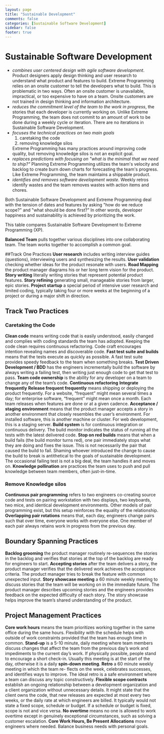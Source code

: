 ```yaml
---
layout: page
title: "Sustainable Development"
comments: false
categories: [Sustainable Software Development]
sidebar: false 
footer: true 
---
```


# Sustainable Software Development 
<ul>
  <li><em>combines user centered design with agile software development</em>. Product designers apply design thinking and user research to understand what product and features to build. Extreme Programming relies on an onsite customer to tell the developers what to build. This is problematic in two ways. Often an onsite customer is unavailable, impractical, or too expensive to have on a team. Onsite customers are not trained in design thinking and information architecture.</li>
  <li><em>reduces the commitment level of the team to the work in progress</em>, the stories that each developer is currently working on. Unlike Extreme Programming, the team does not commit to an amount of work to be done during a weekly cycle or iteration. There are no iterations in Sustainable Software Development.</li>
  <li><em>focuses the technical practices on two main goals</em>
      <ol>
         <li>caretaking the code</li>
          <li>removing knowledge silos</li>
      </ol>
      Extreme Programming has many practices around improving code quality, but removing knowledge silos is not an explicit goal.
  </li>
  <li><em>replaces predictions with focusing on "what is the minimal that we need to ship?"</em> Planning Extreme Programming utilizes the team's velocity and backlog to create burn down charts for forecasting the team's progress. Like Extreme Programming, the team maintains a shippable product. 
  <li><em>identifies and removes software development waste</em>. Weekly retros identify wastes and the team removes wastes with action items and chores.   
</ul>

Both Sustainable Software Development and Extreme Programming deal with the tension of dates and features by asking "how do we reduce scope?" and "what should be done first?" In other words, developer happiness and sustainability is achieved by prioritizing the work. 

This table compares Sustainable Software Development to Extreme Programming (XP). 

<b>Balanced Team</b> pulls together various disciplines into one collaborating team. The team works together to accomplish a common goal.
    
##Track One Practices
<b>User research</b> includes writing interview guides (questions), interviewing users and synthesizing the results.
<b>User validation</b> checking whether ideas for the product resonate with users.
<b>Road Mapping</b> the product manager diagrams his or her long term vision for the product.
<b>Story writing</b> literally writing stories that represent potential product features.
<b>Story refining</b> generating small, manageable stories from larger, epic stories.
<b>Project startup</b> a special period of intensive user research and limited coding, typically taking four or more weeks at the beginning of a project or during a major shift in direction.

## Track Two Practices
### Caretaking the Code
<b>Clean code</b> means writing code that is easily understood, easily changed and complies with coding standards the team has adopted. Keeping the code clean requires continuous refactoring. Code craft encourages intention revealing names and discoverable code.
<b>Fast test suite and builds</b> means that the tests execute as quickly as possible. A fast test suite provides speedy feedback to the team when something breaks.
<b>Test Driven Development / BDD</b> has the engineers incrementally build the software by always writing a failing test, then writing just enough code to get that test to pass.
<b>Team code ownership</b> is the ability for any developer on a team to change any of the team’s code.</td>
<b>Continuous refactoring</b>
<b>Integrate frequently</b>
<b>Release frequent frequently</b> means shipping or deploying the product frequently. For a website, “frequent” might mean several times a day; for enterprise software, “frequent” might mean once a month.
Each team releases when features are done or at a given cadence.
<b>Acceptance / staging environment</b> means that the product manager accepts a story in another environment that closely resembles the user’s environment. For installed software, this is another machine or cluster. For web development, this is a staging server.
<b>Build system</b> is for continuous integration or continuous delivery. The build monitor indicates the status of running all the tests with the latest delivered code.
<b>Stop on red builds</b> means that when a build fails (the build monitor turns red), one pair immediately stops what they are doing and fixes the issue. This is not necessarily the pair that caused the build to fail. Shaming whoever introduced the change to cause the build to break is antithetical to the goals of sustainable development. The occasional failing test is not a big deal, the team handles it and moves on.
<b>Knowledge pollination</b> are practices the team uses to push and pull knowledge between team members, often just-in-time.

### Remove Knowledge silos
<b>Continuous pair programming</b> refers to two engineers co-creating source code and tests on pairing workstation with two displays, two keyboards, two mice, and identical development environments. Other models of pair programming exist, but this setup reinforces the equality of the relationship.
<b>Overlapping pair rotations</b> means that, each day, engineers change pairs such that over time, everyone works with everyone else. One member of each pair always retains work in progress from the previous day.

## Boundary Spanning Practices
<b>Backlog grooming</b> the product manager routinely re-sequences the stories in the backlog and verifies that stories at the top of the backlog are ready for engineers to start.
<b>Accepting stories</b> after the team delivers a story, the product manager verifies that the delivered work achieves the acceptance criteria. The product manager tries to break the feature with common unexpected input.
<b>Story showcase meeting</b> a 60 minute weekly meeting to discuss stories that the team will be working on in the immediate future. The product manager describes upcoming stories and the engineers provides feedback on the expected difficulty of each story. The story showcase helps improve the team’s shared understanding of the product.
    
## Project Management Practices
<b>Core work hours</b>
        means the team prioritizes working together in the same office during the same hours. Flexibility with the schedule helps with outside of work constraints provided that the team has enough time in common.
<b>Stand-up</b> is a 5-10 minute, daily meeting where team members discuss changes that affect the team from the previous day’s work and impediments to the current day’s work. If physically possible, people stand to encourage a short check-in. Usually this meeting is at the start of the day, otherwise it is a daily <b>spin-down meeting</b>.
<b>Retro</b>
        a 60 minute weekly meeting in which the team re- flects on the week, celebrates successes, and identifies ways to improve. The ideal retro is a safe environment where a team can discuss any topic constructively.
<b>Flexible scope contracts</b>
    establish an ongoing relationship between a development organization and a client organization without unnecessary details. It might state that the client owns the code, that new releases are expected at most every two weeks, or the daily rate at which engineers are billed. It typically would not state a fixed scope, schedule or budget. If a schedule or budget is fixed, scope is not and vice versa.
<b>No overtime</b>
        means no one is allowed to work overtime except in genuinely exceptional circumstances, such as solving a customer escalation.
<b>Core Work Hours, Be Present</b>
<b>Allocations</b> move engineers where needed. Balance business needs with personal goals.



